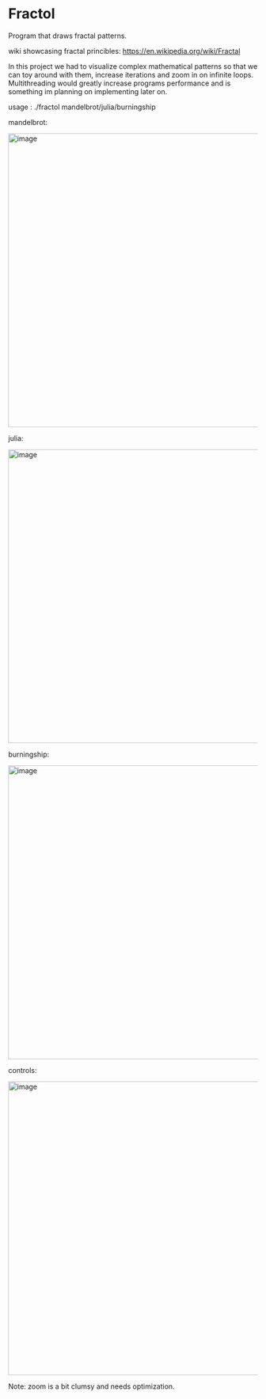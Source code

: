 # Fractol
Program that draws fractal patterns.

wiki showcasing fractal princibles: https://en.wikipedia.org/wiki/Fractal

In this project we had to visualize complex mathematical patterns so that we can toy around with them, increase iterations and zoom in on infinite loops. Multithreading would greatly increase programs performance and is something im planning on implementing later on.

usage : ./fractol mandelbrot/julia/burningship

mandelbrot:

<img width="594" alt="image" src="https://user-images.githubusercontent.com/58728833/210233754-939fd809-550b-4bfe-a5f6-51fad7c41cba.png">

julia:

<img width="594" alt="image" src="https://user-images.githubusercontent.com/58728833/210233796-05531a3d-d5da-42c7-b450-e2d35968d13f.png">

burningship:

<img width="594" alt="image" src="https://user-images.githubusercontent.com/58728833/210233831-5ee63b04-410d-42e2-9848-83904fc84216.png">

controls:

<img width="594" alt="image" src="https://user-images.githubusercontent.com/58728833/210233918-4ce150a5-a224-4875-936e-912222129407.png">

Note: zoom is a bit clumsy and needs optimization.
